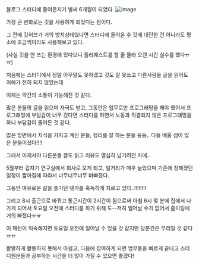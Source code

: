 




블로그 스터디에 들어온지가 벌써 6개월이 되었다.
![image](https://user-images.githubusercontent.com/15938354/121472918-d8224c00-c9fc-11eb-9b95-9b81deec5903.png)

가장 큰 변화로는 깃을 사용하게 되었다는 점이다. 

그 전에 깃허브가 거의 방치상태였다면 스터디에 들어온 후 깃에 대단한 건 아니라도 평소에 조금씩이라도 사용해보고 있다.

(사실 깃을 안 쓰는 환경에 있다보니 풀리퀘스트를 할 줄 몰라 오랜 시간 실수를 했다ㅠㅠ)


처음에는 스터디에서 정말 아무말도 못하겠고 깃도 잘 못쓰고 다른사람들 글을 읽어도 이해가 전혀 되지 않았는데 

이제는 약간의 소통이 가능해진 것 같다.


많은 분들의 글을 읽으며 자극도 받고, 그동안은 업무로만 프로그래밍을 해야 했어서 프로그래밍에 부담감이 너무 컸다면 스터디를 하면서 노동과 직결되지 않은 프로그래밍을 하니 부담감이 줄어든 것 같다.

많은 방면에서 지식을 가지고 계신 분들, 정리를 잘 하는 분들 등등.. 다들 배울 점이 많은 분들이셨다!!!!


그래서 이제서야 다른분들 글도 읽고 리뷰도 열심히 남기려던 차에.. 

5월부터 갑자기 연구실에서 회사로 오게 되고, 일거리가 매우 늘었으며 기존에 정해졌던 일정이 짧아짐에 따라서 너무너무너무 바빠졌다.

그동안 여유로운 삶을 즐기던 댓가를 혹독하게 치르고 있다..!!!!!!!!

그리고 8시 출근으로 바뀌고 통근시간이 2시간이 됨으로써 아침 6시 몇 분에 집에서 나가게 되어서 토요일 오전에 스터디를 하기 위해 도--저히 일어날 수가 없어서 줌미팅에 거의 빠졌다ㅠㅠ

이 패턴이 익숙해지면 토요일 오전에 일어날 수 있을 것 같지만 당분간은 무리일 것 같다ㅠㅠ


활발하게 활동하지 못해서 아쉽고, 다음에 참여하게 되면 업무들을 빠르게 끝내고 스터디원분들과 공부하는 시간을 더 많이 가질 수 있으면 좋겠다!
